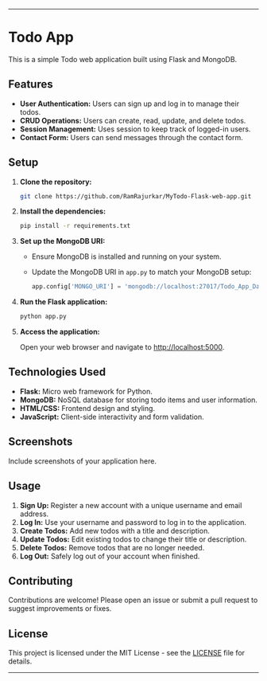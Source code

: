 
---

# Todo App

This is a simple Todo web application built using Flask and MongoDB.

## Features

- **User Authentication:** Users can sign up and log in to manage their todos.
- **CRUD Operations:** Users can create, read, update, and delete todos.
- **Session Management:** Uses session to keep track of logged-in users.
- **Contact Form:** Users can send messages through the contact form.

## Setup

1. **Clone the repository:**

   ```bash
   git clone https://github.com/RamRajurkar/MyTodo-Flask-web-app.git
   ```

2. **Install the dependencies:**

   ```bash
   pip install -r requirements.txt
   ```

3. **Set up the MongoDB URI:**

   - Ensure MongoDB is installed and running on your system.
   - Update the MongoDB URI in `app.py` to match your MongoDB setup:

     ```python
     app.config['MONGO_URI'] = 'mongodb://localhost:27017/Todo_App_Database'
     ```

4. **Run the Flask application:**

   ```bash
   python app.py
   ```

5. **Access the application:**

   Open your web browser and navigate to [http://localhost:5000](http://localhost:5000).

## Technologies Used

- **Flask:** Micro web framework for Python.
- **MongoDB:** NoSQL database for storing todo items and user information.
- **HTML/CSS:** Frontend design and styling.
- **JavaScript:** Client-side interactivity and form validation.

## Screenshots

Include screenshots of your application here.

## Usage

1. **Sign Up:** Register a new account with a unique username and email address.
2. **Log In:** Use your username and password to log in to the application.
3. **Create Todos:** Add new todos with a title and description.
4. **Update Todos:** Edit existing todos to change their title or description.
5. **Delete Todos:** Remove todos that are no longer needed.
6. **Log Out:** Safely log out of your account when finished.

## Contributing

Contributions are welcome! Please open an issue or submit a pull request to suggest improvements or fixes.

## License

This project is licensed under the MIT License - see the [LICENSE](LICENSE) file for details.

---
